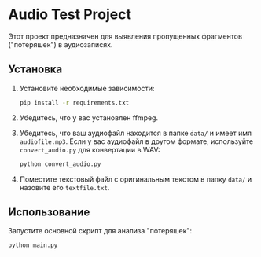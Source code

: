 # Audio Test Project

Этот проект предназначен для выявления пропущенных фрагментов ("потеряшек") в аудиозаписях.


## Установка

1. Установите необходимые зависимости:
    ```bash
    pip install -r requirements.txt
    ```

2. Убедитесь, что у вас установлен ffmpeg.

3. Убедитесь, что ваш аудиофайл находится в папке `data/` и имеет имя `audiofile.mp3`. Если у вас аудиофайл в другом формате, используйте `convert_audio.py` для конвертации в WAV:
    ```bash
    python convert_audio.py
    ```

4. Поместите текстовый файл с оригинальным текстом в папку `data/` и назовите его `textfile.txt`.

## Использование

Запустите основной скрипт для анализа "потеряшек":
```bash
python main.py
